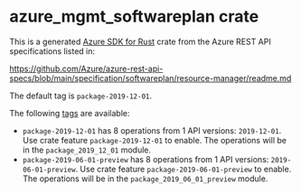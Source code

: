 # azure_mgmt_softwareplan crate

This is a generated [Azure SDK for Rust](https://github.com/Azure/azure-sdk-for-rust) crate from the Azure REST API specifications listed in:

https://github.com/Azure/azure-rest-api-specs/blob/main/specification/softwareplan/resource-manager/readme.md

The default tag is `package-2019-12-01`.

The following [tags](https://github.com/Azure/azure-sdk-for-rust/blob/main/services/tags.md) are available:

- `package-2019-12-01` has 8 operations from 1 API versions: `2019-12-01`. Use crate feature `package-2019-12-01` to enable. The operations will be in the `package_2019_12_01` module.
- `package-2019-06-01-preview` has 8 operations from 1 API versions: `2019-06-01-preview`. Use crate feature `package-2019-06-01-preview` to enable. The operations will be in the `package_2019_06_01_preview` module.